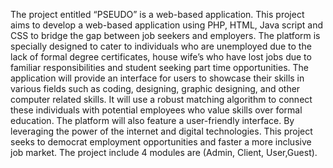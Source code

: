 The project entitled “PSEUDO” is a web-based application. This project aims to develop a web-based application using PHP, HTML, Java script and CSS to bridge the gap between job seekers and employers. The platform is specially designed to cater to individuals who are unemployed due to the lack of formal degree certificates, house wife’s who have lost jobs due to familiar responsibilities and student seeking part time opportunities.
The application will provide an interface for users to showcase their skills in various fields such as coding, designing, graphic designing, and other computer related skills. It will use a robust matching algorithm to connect these individuals with potential employees who value skills over formal education. The platform will also feature a user-friendly interface.
By leveraging the power of the internet and digital technologies. This project seeks to democrat employment opportunities and faster a more inclusive job market.
The project include 4 modules are (Admin, Client, User,Guest).
